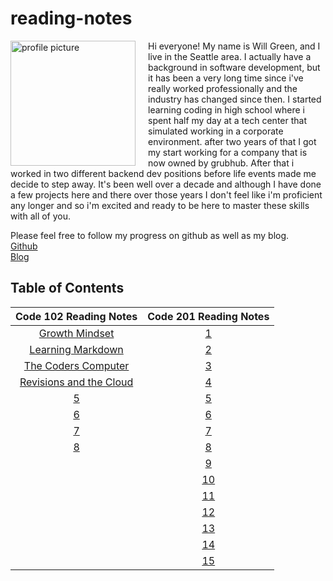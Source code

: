 # reading-notes

<img src="https://avatars.githubusercontent.com/u/696086?v=4" alt="profile picture" align="left" width="200" height="200" style="margin-right: 20px;">Hi everyone! My name is Will Green, and I live in the Seattle area. I actually have a background in software development, but it has been a very long time since i've really worked professionally and the industry has changed since then. I started learning coding in high school where i spent half my day at a tech center that simulated working in a corporate environment. after two years of that I got my start working for a company that is now owned by grubhub. After that i worked in two different backend dev positions before life events made me decide to step away. It's been well over a decade and although I have done a few projects here and there over those years I don't feel like i'm proficient any longer and so i'm excited and ready to be here to master these skills with all of you.

Please feel free to follow my progress on github as well as my blog.  
[Github](https://github.com/tehbillis/)  
[Blog](https://tehbillis.github.io/)

## Table of Contents

| **Code 102 Reading Notes**                              | **Code 201 Reading Notes** |
|:-------:                                                |:-------:                   |
|[Growth Mindset](102/growth-mindset.md)                  |[1]()                       |
|[Learning Markdown](102/learning-markdown.md)            |[2]()                       |
|[The Coders Computer](102/the-coders-computer.md)        |[3]()                       |
|[Revisions and the Cloud](102/revisions-and-the-cloud.md)|[4]()                       |
|[5]()    |[5]()    |
|[6]()    |[6]()    |
|[7]()    |[7]()    |
|[8]()    |[8]()    |
|         |[9]()    |
|         |[10]()   |
|         |[11]()   |
|         |[12]()   |
|         |[13]()   |
|         |[14]()   |
|         |[15]()   |
